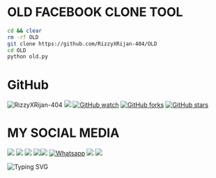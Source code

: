 # OLD FACEBOOK CLONE TOOL
```bash
cd && clear
rm -rf OLD
git clone https://github.com/RizzyXRijan-404/OLD
cd OLD
python old.py
```
# GitHub 
![RizzyXRijan-404](https://komarev.com/ghpvc/?username=RizzyXRijan-404&color=blue)
<a href="https://github.RizzyXRijan-404.com/"><img src="https://img.shields.io/github/followers/RizzyXRijan-404?label=followers&style=social"/></a>
[![GitHub watch](https://img.shields.io/github/watchers/RizzyXRijan-404/FILE.svg?style=social&label=Watch)](https://GitHub.com/RizzyXRijan-404/FILE/watchers/)
[![GitHub forks](https://img.shields.io/github/forks/RizzyXRijan-404/FILE.svg?style=social&label=Fork)](https://GitHub.com/RizzyXRijan-404/FILE/network/)
[![GitHub stars](https://img.shields.io/github/stars/YounisXyz/OPEN_CODE.svg?style=social&label=Star)](https://GitHub.com/RizzyXRijan-404/FILE/stargazers/)
# MY SOCIAL MEDIA 
[![](https://img.shields.io/badge/Github-black?logo=Github&logoColor=black&labelColor=white)](https://github.com/RizzyXRijan-404) [![](https://img.shields.io/badge/Twitter-blue?logo=Twitter&logoColor=White&labelColor=white)](https://mobile.twitter.com/RizzyXRijan-404)
[![](https://img.shields.io/badge/Facebook-blue?logo=Facebook&logoColor=blue&labelColor=white)](https://www.facebook.com/rohit.delete7)
[![](https://img.shields.io/badge/Messenger-red?logo=Messenger&logoColor=red&labelColor=black)](https://m.me/rohit.delete7)[![](https://img.shields.io/badge/Instagram-red?logo=Instagram&logoColor=red&labelColor=white)](https://www.instagram.com/rohiteyyy7) 
[![Whatsapp](https://img.shields.io/badge/Whatsapp-Rizzy•Rijan-deepgreen?style=flat-square&logo=whatsapp)]([[https://chat.whatsapp.com/GKCh3wB9KoU9oDuy0MsZ7v](https://chat.whatsapp.com/GKCh3wB9KoU9oDuy0MsZ7v)](https://chat.whatsapp.com/GKCh3wB9KoU9oDuy0MsZ7v))
[![](https://img.shields.io/badge/YouTube-black?logo=YouTube&logoColor=black&labelColor=white)](https://www.youtube.com/@Rizzyyyffx)
[![](https://img.shields.io/badge/YouTube-red?logo=YouTube&logoColor=red&labelColor=white)](https://youtube.com/@MRTRICKERXYZ)

![Typing SVG](https://readme-typing-svg.herokuapp.com?lines=Dont+Forget+To+Follow+Me+On+GitHub!+)
